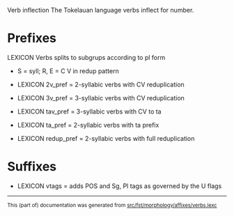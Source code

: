 Verb inflection
The Tokelauan language verbs inflect for number.

# Prefixes

LEXICON Verbs  splits to subgrups according to pl form

* S = syll; R, E = C V in redup pattern

* LEXICON 2v_pref  = 2-syllabic verbs with CV reduplication

* LEXICON 3v_pref  = 3-syllabic verbs with CV reduplication

* LEXICON tav_pref  = 3-syllabic verbs with CV to ta

* LEXICON ta_pref  = 2-syllabic verbs with ta prefix

* LEXICON redup_pref  = 2-syllabic verbs with full reduplication

# Suffixes

* LEXICON vtags  = adds POS and Sg, Pl tags as governed by the U flags

* * *

<small>This (part of) documentation was generated from [src/fst/morphology/affixes/verbs.lexc](https://github.com/giellalt/lang-tkl/blob/main/src/fst/morphology/affixes/verbs.lexc)</small>
